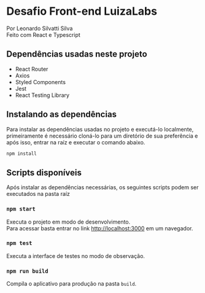 # Desafio Front-end LuizaLabs
Por Leonardo Silvatti Silva \
Feito com React e Typescript

## Dependências usadas neste projeto

- React Router
- Axios
- Styled Components
- Jest
- React Testing Library

## Instalando as dependências

Para instalar as dependências usadas no projeto e executá-lo localmente, primeiramente é necessário cloná-lo para um diretório de sua preferência e após isso, entrar na raíz e executar o comando abaixo.

```sh
npm install
```


## Scripts disponíveis

Após instalar as dependências necessárias, os seguintes scripts podem ser executados na pasta raíz

### `npm start`

Executa o projeto em modo de desenvolvimento. \
Para acessar basta entrar no link [http://localhost:3000](http://localhost:3000) em um navegador.


### `npm test`

Executa a interface de testes no modo de observação.

### `npm run build`

Compila o aplicativo para produção na pasta `build`.